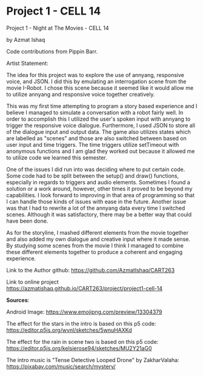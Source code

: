 # Project 1 - CELL 14

Project 1 - Night at The Movies - CELL 14

by Azmat Ishaq

Code contributions from Pippin Barr.

Artist Statement:

The idea for this project was to explore the use of annyang, responsive voice, and JSON. I did this by emulating an interrogation scene from the movie I-Robot. I chose this scene because it seemed like it would allow me to utilize annyang and responsive voice together creatively.

This was my first time attempting to program a story based experience and I believe I managed to simulate a conversation with a robot fairly well. In order to accomplish this I utilized the user's spoken input with annyang to trigger the responsive voice dialogue. Furthermore, I used JSON to store all of the dialogue input and output data. The game also utilizes states which are labelled as "scenes" and those are also switched between based on user input and time triggers. The time triggers utilize setTimeout with anonymous functions and I am glad they worked out because it allowed me to utilize code we learned this semester.

One of the issues I did run into was deciding where to put certain code. Some code had to be split between the setup() and draw() functions, especially in regards to triggers and audio elements. Sometimes I found a solution or a work around, however, other times it proved to be beyond my capabilities. I look forward to improving in that area of programming so that I can handle those kinds of issues with ease in the future. Another issue was that I had to rewrite a lot of the annyang data every time I switched scenes. Although it was satisfactory, there may be a better way that could have been done.

As for the storyline, I mashed different elements from the movie together and also added my own dialogue and creative input where it made sense. By studying some scenes from the movie I think I managed to combine these different elements together to produce a coherent and engaging experience.


Link to the Author github:
https://github.com/AzmatIshaq/CART263

Link to online project
https://azmatishaq.github.io/CART263/project/project1-cell-14


**Sources**:

Android Image: https://www.emojipng.com/preview/13304379

The effect for the stars in the intro is based on this p5 code: https://editor.p5js.org/wvnl/sketches/5wnuHAXKd

The effect for the rain in scene two is based on this p5 code: https://editor.p5js.org/kelsierose94/sketches/MU2Y21aG0

The intro music is "Tense Detective Looped Drone" by ZakharValaha: https://pixabay.com/music/search/mystery/
